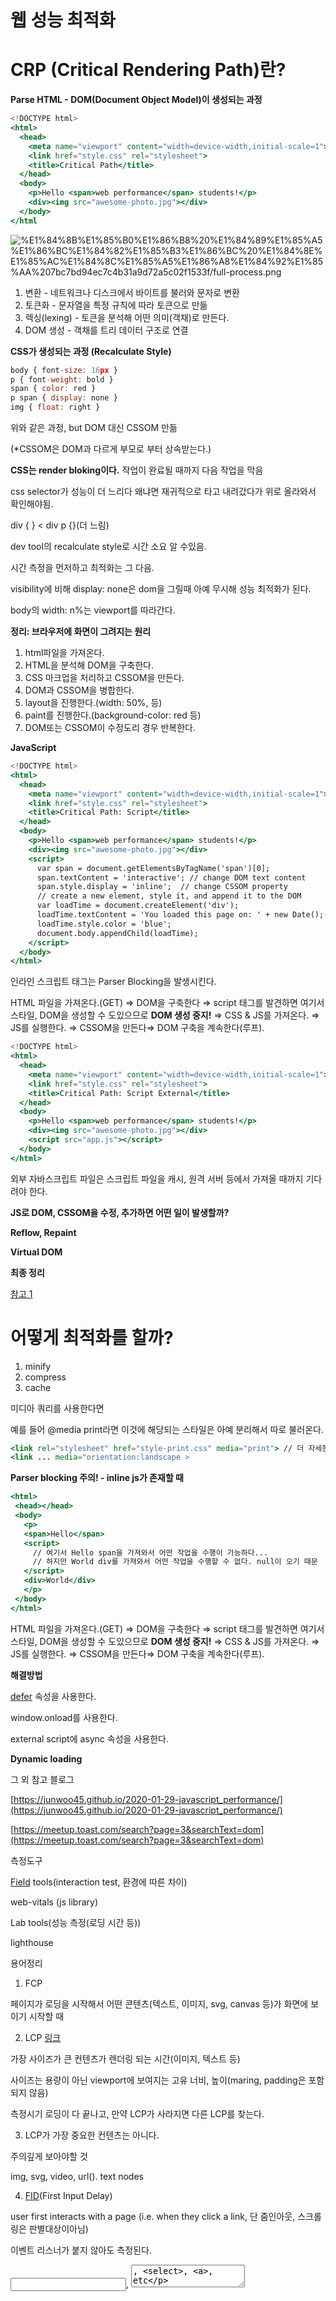 # 웹 성능 최적화

# **CRP (Critical Rendering Path)란?**

**Parse HTML - DOM(Document Object Model)이 생성되는 과정**

```jsx
<!DOCTYPE html>
<html>
  <head>
    <meta name="viewport" content="width=device-width,initial-scale=1">
    <link href="style.css" rel="stylesheet">
    <title>Critical Path</title>
  </head>
  <body>
    <p>Hello <span>web performance</span> students!</p>
    <div><img src="awesome-photo.jpg"></div>
  </body>
</html
```

![%E1%84%8B%E1%85%B0%E1%86%B8%20%E1%84%89%E1%85%A5%E1%86%BC%E1%84%82%E1%85%B3%E1%86%BC%20%E1%84%8E%E1%85%AC%E1%84%8C%E1%85%A5%E1%86%A8%E1%84%92%E1%85%AA%207bc7bd94ec7c4b31a9d72a5c02f1533f/full-process.png](./full-process.png)

1. 변환 - 네트워크나 디스크에서 바이트를 불러와 문자로 변환
2. 토큰화 - 문자열을 특정 규칙에 따라 토큰으로 만듦 
3. 렉싱(lexing) - 토큰을 분석해 어떤 의미(객채)로 만든다.
4. DOM 생성 - 객채를 트리 데이터 구조로 연결 

**CSS가 생성되는 과정 (Recalculate Style)**

```jsx
body { font-size: 16px }
p { font-weight: bold }
span { color: red }
p span { display: none }
img { float: right }
```

위와 같은 과정, but DOM 대신 CSSOM 만듦

(*CSSOM은 DOM과 다르게 부모로 부터 상속받는다.)

**CSS는 render bloking이다.** 작업이 완료될 때까지 다음 작업을 막음

css selector가 성능이 더 느리다 왜냐면 재귀적으로 타고 내려갔다가 위로 올라와서 확인해야됨.

div { } < div p {}(더 느림)

dev tool의 recalculate style로 시간 소요 알 수있음.

시간 측정을 먼저하고 최적화는 그 다음.

visibility에 비해 display: none은 dom을 그릴때 아예 무시해 성능 최적화가 된다.

body의 width: n%는 viewport를 따라간다. <meta/>

**정리: 브라우저에 화면이 그려지는 원리**

1. html파일을 가져온다.
2. HTML을 분석해 DOM을 구축한다.
3. CSS 마크업을 처리하고 CSSOM을 만든다. 
4. DOM과 CSSOM을 병합한다.
5. layout을 진행한다.(width: 50%, 등)
6. paint를 진행한다.(background-color: red 등)
7. DOM또는 CSSOM이 수정도리 경우 반복한다.

**JavaScript**

```jsx
<!DOCTYPE html>
<html>
  <head>
    <meta name="viewport" content="width=device-width,initial-scale=1">
    <link href="style.css" rel="stylesheet">
    <title>Critical Path: Script</title>
  </head>
  <body>
    <p>Hello <span>web performance</span> students!</p>
    <div><img src="awesome-photo.jpg"></div>
    <script>
      var span = document.getElementsByTagName('span')[0];
      span.textContent = 'interactive'; // change DOM text content
      span.style.display = 'inline';  // change CSSOM property
      // create a new element, style it, and append it to the DOM
      var loadTime = document.createElement('div');
      loadTime.textContent = 'You loaded this page on: ' + new Date();
      loadTime.style.color = 'blue';
      document.body.appendChild(loadTime);
    </script>
  </body>
</html>
```

인라인 스크립트 태그는 Parser Blocking을 발생시킨다.

HTML 파일을 가져온다.(GET) ⇒ DOM을 구축한다 ⇒ script 태그를 발견하면 여기서 스타일, DOM을 생성할 수 도있으므로 **DOM 생성 중지!** ⇒ CSS & JS를 가져온다. ⇒ JS를 실행한다.  ⇒ CSSOM을 만든다⇒ DOM 구축을 계속한다(루프).

```jsx
<!DOCTYPE html>
<html>
  <head>
    <meta name="viewport" content="width=device-width,initial-scale=1">
    <link href="style.css" rel="stylesheet">
    <title>Critical Path: Script External</title>
  </head>
  <body>
    <p>Hello <span>web performance</span> students!</p>
    <div><img src="awesome-photo.jpg"></div>
    <script src="app.js"></script>
  </body>
</html>
```

외부 자바스크립트 파일은 스크립트 파일을 캐시, 원격 서버 등에서 가져올 때까지 기다려야 한다.

**JS로 DOM, CSSOM을 수정, 추가하면 어떤 일이 발생할까?** 

**Reflow, Repaint**

**Virtual DOM**

**최종 정리**

[참고 1](https://jess2.xyz/web/browser-rendering/)

# 어떻게 최적화를 할까?

1. minify
2. compress
3. cache

미디아 쿼리를 사용한다면

예를 들어 @media print라면 이것에 해당되는 스타일은 아예 분리해서 따로 불러온다.

```jsx
<link rel="stylesheet" href="style-print.css" media="print"> // 더 자세한것 => [참고](https://stackoverflow.com/questions/32759272/how-to-load-css-asynchronously)
<link ... media="orientation:landscape >
```

**Parser blocking 주의! - inline js가 존재할 때**

```jsx
<html>
 <head></head>
 <body>
   <p>
   <span>Hello</span>
   <script>
     // 여기서 Hello span을 가져와서 어떤 작업을 수행이 가능하다...
     // 하지만 World div를 가져와서 어떤 작업을 수행할 수 없다. null이 오기 때문
   </script>
   <div>World</div>
   </p>
 </body>
</html>
```

HTML 파일을 가져온다.(GET) ⇒ DOM을 구축한다 ⇒ script 태그를 발견하면 여기서 스타일, DOM을 생성할 수 도있으므로 **DOM 생성 중지!** ⇒ CSS & JS를 가져온다. ⇒ JS를 실행한다.  ⇒ CSSOM을 만든다⇒ DOM 구축을 계속한다(루프).

**해결방법**

[defer](https://hacks.mozilla.org/2009/06/defer/) 속성을 사용한다.

window.onload를 사용한다.

external script에 async 속성을 사용한다.

**Dynamic loading**

그 외 참고 블로그

[https://junwoo45.github.io/2020-01-29-javascript_performance/](https://junwoo45.github.io/2020-01-29-javascript_performance/)

[https://meetup.toast.com/search?page=3&searchText=dom](https://meetup.toast.com/search?page=3&searchText=dom)

측정도구

[Field](https://web.dev/user-centric-performance-metrics/#in-the-field) tools(interaction test, 환경에 따른 차이)

web-vitals (js library)

Lab tools(성능 측정(로딩 시간 등))

lighthouse

용어정리

1. FCP

페이지가 로딩을 시작해서 어떤 콘텐츠(텍스트, 이미지, svg, canvas 등)가 화면에 보이기 시작할 때

2. LCP [링크](https://web.dev/lcp/)

가장 사이즈가 큰 컨텐츠가 렌더링 되는 시간(이미지, 텍스트 등)

사이즈는 용량이 아닌 viewport에 보여지는 고유 너비, 높이(maring, padding은 포함되지 않음)

측정시기 로딩이 다 끝나고, 만약 LCP가 사라지면 다른 LCP를 찾는다.

3. LCP가 가장 중요한 컨텐츠는 아니다.

주의깊게 보아야할 것

img, svg, video, url(). text nodes

4. [FID](https://web.dev/fid/)(First Input Delay)

user first interacts with a page (i.e. when they click a link, 단 줌인아웃, 스크롤링은 판별대상이아님)

이벤트 리스너가 붙지 않아도 측정된다.

<input>, <textarea>, <select>, <a>, etc

왜 신경써야 하는가? ⇒ 유저의 첫인상을 결정짓는다.

5. [TTI](https://web.dev/tti/)(Time to Interactive)

TTI가 낮으면 유저들은 웹이 고장났다고 생각할 수 있다 왜냐면 페이지가 렌더링 됐다고 작동되는게 아니기 때문에

6. [critical rendering path](https://developers.google.com/web/fundamentals/performance/critical-rendering-path)

HTML, CSS, JS를 픽셀로 그려주는 중간 과정

---

영향을 주는 것들

1. 느린 네트워크
2. Render-blocking JavaScript and CSS  [참고](https://developers.google.com/web/fundamentals/performance/critical-rendering-path/render-blocking-css?hl=ko)
3. Resource load times
4. Client-side rendering
5. Establish third-party connections early
6. Render blocking JavaScript and CSS

최적화하기 [참고](https://web.dev/optimize-lcp/)

서버 최적화

가까운 CDN 사용하기

Service worker 사용

cache assets

Establish third-party connections early

Minify CSS

Defer non-critical CSS [참고](https://web.dev/defer-non-critical-css/)

chrome dev tools에서 coverage 사용

초기 렌더링에 필요하지 않다면 css 비동기 호출

For a deep dive on how to improve LCP, see [Optimize LCP](https://web.dev/optimize-lcp/). For additional guidance on individual performance techniques that can also improve LCP, see:

- [Apply instant loading with the PRPL pattern](https://web.dev/apply-instant-loading-with-prpl)
- [Optimizing the Critical Rendering Path](https://developers.google.com/web/fundamentals/performance/critical-rendering-path/)
- [Optimize your CSS](https://web.dev/fast#optimize-your-css)
- [Optimize your Images](https://web.dev/fast#optimize-your-images)
- [Optimize web Fonts](https://web.dev/fast#optimize-web-fonts)
- [Optimize your JavaScript](https://web.dev/fast#optimize-your-javascript) (for client-rendered sites)

---

성능을 올리는 방법

#0 효율적인 캐시 정책 사용하기

#1 이미지, 텍스트를 압축한다. [참고](https://web.dev/fast/#optimize-your-images)

png to jpg or jpeg 등...

대략 1~2KB정도 감소하는데 작은 컴포넌트 몇 개를 절약하는 사이즈이다. 

but, 투명 배경을 하지 못 한다.(다크, 화이트 모드 지원?)

#2 다이나믹 임포트를 사용한다

```jsx
// 스크립트
const dispatch = (await import('react-redux')).default.useDispatch()
// 컴포넌트
const DynamicComponent = dynamic(() => import('../components/hello'))
```

```jsx
const LoginForm = dynamic(
  () =>
    import(
      /* webpackPreload: true */
      /* webpackChunkName: "[request]" */
      /* webpackMode: "lazy" */
      '@/components/blocks/Form/LoginForm'
    ),
)
```

스크립트를 분리하고, 필요할 때만 불러올 수 있게 되어 불필요하게 모든 것을 다 불러오지 않는다. 

!주의: 전체적인 용량이 약간 증가한다.

#3 이미지 스프라이트 기법을 사용한다. [참고](http://www.tcpschool.com/examples/tryit/tryhtml.php?filename=css_basic_imageSprites_01)

#4 중복코드 제거

#5 필요한 함수만 가져온다.

#6 마크업 최적화

#7 css 선택자 간결하게

#8 visibility: hidden보다 display: none 애용

#9 애니메이션 ⇒  [참고](https://ui.toast.com/fe-guide/ko_PERFORMANCE)

#10 webpack Prefetch, preload 사용 [참고](https://webpack.js.org/guides/code-splitting/#prefetchingpreloading-modules)

다이나믹임포트만 사용하면 webpack에서 chunk로 분리해주고 다 같이 한꺼번에 가져오고 필요할 때쓴다.

이 것을 비동기적으로 가져올 수 있게해준다.

#11 사용자 환경에 따라 다른 콘텐츠를 불러온다.

```jsx
if (navigator.connection && navigator.connection.effectiveType) {
  if (navigator.connection.effectiveType === '4g') {
    // Load video
  } else {
    // Load image
  }
}
```

#12 SSR이라면 pre-rendering 을 사용한다.

#13 라우트를 prefetching한다.

#14 wildcard import를 사용하지 않는다.

import * as foo from './foo';

tree shaking이 힘들어짐

[참고](https://web.dev/optimize-lcp/)

중복되는 이미지제거 필수!!

중간정리 = dynamic import사용, but 어떤 경우에 사용하면 좋지 않은지 파악 필요 ⇒ 추후 블로그로 정리하면 좋음+ webpack

 불필요한 라이브러리 제거 및 dynamic import 중요성, provider로 적용할 경우 app에 적용하는게 무조건 좋은가?

이미지 크기 줄이는것의 중요성

로컬 테스트시에는 점수가 올라갔지만 개발 서버 적재후 테스트시 점수가 오히려 내려감 이유가??